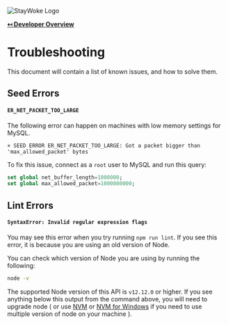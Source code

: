 ![StayWoke Logo](https://staywoke-github.s3.us-east-1.amazonaws.com/common/logo.png "StayWoke Logo")

**[↤ Developer Overview](../README.md)**

Troubleshooting
===

This document will contain a list of known issues, and how to solve them.


Seed Errors
---

#### `ER_NET_PACKET_TOO_LARGE`

The following error can happen on machines with low memory settings for MySQL.

```
× SEED ERROR ER_NET_PACKET_TOO_LARGE: Got a packet bigger than 'max_allowed_packet' bytes
```

To fix this issue, connect as a `root` user to MySQL and run this query:

```sql
set global net_buffer_length=1000000;
set global max_allowed_packet=1000000000;
```

Lint Errors
---

#### `SyntaxError: Invalid regular expression flags`

You may see this error when you try running `npm run lint`.  If you see this error, it is because you are using an old version of Node.

You can check which version of Node you are using by running the following:

```bash
node -v
```

The supported Node version of this API is `v12.12.0` or higher. If you see anything below this output from the command above, you will need to upgrade node ( or use [NVM](https://github.com/nvm-sh/nvm) or [NVM for Windows](https://github.com/coreybutler/nvm-windows) if you need to use multiple version of node on your machine ).